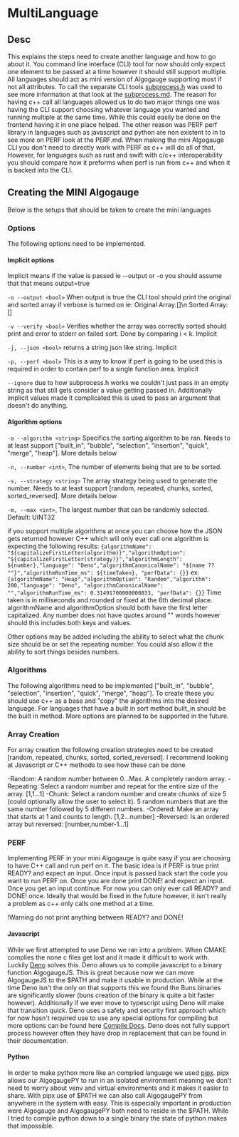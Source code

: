 # MultiLanguage

## Desc

This explains the steps need to create another language and how to go about it. You command line interface (CLI) tool for now should only expect one element to be passed at a time however it should still support multiple. All languages should act as mini version of Algogauge supporting most if not all attributes. To call the separate CLI tools [subprocess.h](https://github.com/sheredom/subprocess.h) was used to see more information at that look at the [subprocess.md](##sub). The reason for having c++ call all languages allowed us to do two major things one was having the CLI support choosing whatever language you wanted and running multiple at the same time. While this could easily be done on the frontend having it in one place helped. The other reason was PERF perf library in languages such as javascript and python are non existent to in to see more on PERF look at the PERF.md. When making the mini Algogauge CLI you don't need to directly work with PERF as c++ will do all of that. However, for languages such as rust and swift with c/c++ interoperability you should compare how it preforms when perf is run from c++ and when it is backed into the CLI.

## Creating the MINI Algogauge

Below is the setups that should be taken to create the mini languages

### Options

The following options need to be implemented.

#### Implicit options

Implicit means if the value is passed ie --output or -o you should assume that that means output=true

`-o --output <bool>` When output is true the CLI tool should print the original and sorted array if verbose is turned on ie: Original Array:[]\n Sorted Array:[]

`-v --verify <bool>` Verifies whether the array was correctly sorted should print and error to stderr on failed sort. Done by comparing i < k. Implicit

`-j, --json <bool>` returns a string json like string. Implicit

`-p, --perf <bool>` This is a way to know if perf is going to be used this is required in order to contain perf to a single function area. Implicit

`--ignore` due to how subprocess.h works we couldn't just pass in an empty string as that still gets consider a value getting passed in. Additionally implicit values made it complicated this is used to pass an argument that doesn't do anything.

#### Algorithm options

`-a --algorithm <string>` Specifics the sorting algorithm to be ran. Needs to at least support ["built_in", "bubble", "selection", "insertion", "quick", "merge", "heap"]. More details below

`-n, --number <int>`, The number of elements being that are to be sorted.

`-s, --strategy <string>` The array strategy being used to generate the number. Needs to at least support [random, repeated, chunks, sorted, sorted_reversed]. More details below

`-m, --max <int>`, The largest number that can be randomly selected. Default: UINT32

if you support multiple algorithms at once you can choose how the JSON gets returned however C++ which will only ever call one algorithm is expecting the following results: `{algorithmName": "${capitalizeFirstLetter(algorithm)}","algorithmOption": "${capitalizeFirstLetter(strategy)}","algorithmLength": ${number},"language": "Deno","algorithmCanonicalName": "${name ?? ""}","algorithmRunTime_ms": ${timeTaken}, "perfData": {}}` ex: `{algorithmName": "Heap","algorithmOption": "Random","algorithm": 200,"language": "Deno", "algorithmCanonicalName": "","algorithmRunTime_ms": 0.31491700000000833, "perfData": {}}`  Time taken is in milliseconds and rounded or fixed at the 6th decimal place. algorithmName and algorithmOption should both have the first letter capitalized. Any number does not have quotes around "" words however should this includes both keys and values.

Other options may be added including the ability to select what the chunk size should be or set the repeating number. You could also allow it the ability to sort things besides numbers.

### Algorithms

The following algorithms need to be implemented ["built_in", "bubble", "selection", "insertion", "quick", "merge", "heap"]. To create these you should use c++ as a base and "copy" the algorithms into the desired language. For languages that have a built in sort method built_in should be the built in method. More options are planned to be supported in the future.

### Array Creation

For array creation the following creation strategies need to be created [random, repeated, chunks, sorted, sorted_reversed]. I recommend looking at Javascript or C++ methods to see how these can be done

-Random: A random number between 0...Max. A completely random array.
-Repeating: Select a random number and repeat for the entire size of the array. [1,1...1]
-Chunk: Select a random number and create chunks of size 5 (could optionally allow the user to select it). 5 random numbers that are the same number followed by 5 different numbers.
-Ordered: Make an array that starts at 1 and counts to length. [1,2...number]
-Reversed: Is an ordered array but reversed: [number,number-1...1]

### PERF

Implementing PERF in your mini Algogauge is quite easy if you are choosing to have C++ call and run perf on it. The basic idea is if PERF is true print READY? and expect an input. Once input is passed back start the code you want to run PERF on. Once you are done print DONE! and expect an input. Once you get an input continue. For now you can only ever call READY? and DONE! once. Ideally that would be fixed in the future however, it isn't really a problem as c++ only calls one method at a time.

!Warning do not print anything between READY? and DONE!

#### Javascript

While we first attempted to use Deno we ran into a problem. When CMAKE complies the none c files get lost and it made it difficult to work with. Luckily [Deno](https://deno.com/) solves this. Deno allows us to compile javascript to a binary function AlgogaugeJS. This is great because now we can move AlgogaugeJS to the $PATH and make it usable in production. While at the time Deno isn't the only on that supports this we found the Buns binaries are significantly slower (buns creation of the binary is quite a bit faster however). Additionally if we ever move to typescript using Deno will make that transition quick. Deno uses a safety and security first approach which for now hasn't required use to use any special options for compiling but more options can be found here [Compile Docs](https://docs.deno.com/runtime/reference/cli/compiler/#compile-options). Deno does not fully support process however often they have drop in replacement that can be found in their documentation.

#### Python

In order to make python more like an complied language we used [pipx](https://github.com/pypa/pipx). pipx allows our AlgogaugePY to run in an isolated environment meaning we don't need to worry about venv and virtual environments and it makes it easier to share. With pipx use of $PATH we can also call AlgogaugePY from anywhere in the system with easy. This is especially important in production were Algogauge and AlgogaugePY both need to reside in the $PATH. While I tried to compile python down to a single binary the state of python makes that impossible.
